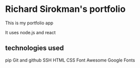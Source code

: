 # Richard Sirokman's portfolio

This is my portfolio app

It uses node.js and react

## technologies used

pip
Git and github
SSH
HTML
CSS
Font Awesome
Google Fonts
